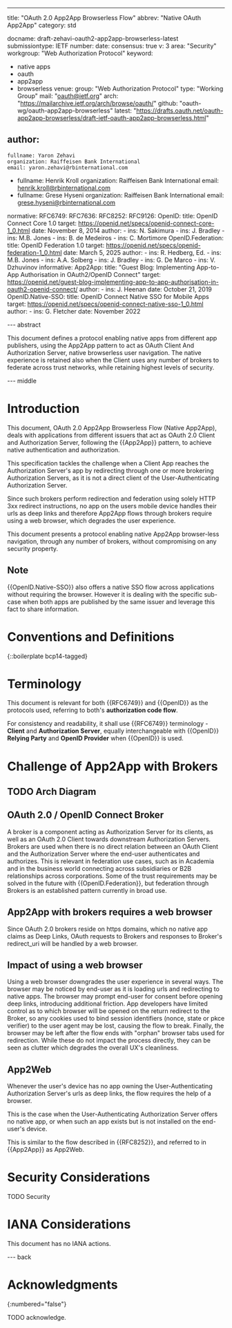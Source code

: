 ---
title: "OAuth 2.0 App2App Browserless Flow"
abbrev: "Native OAuth App2App"
category: std

docname: draft-zehavi-oauth2-app2app-browserless-latest
submissiontype: IETF
number: 
date: 
consensus: true
v: 3
area: "Security"
workgroup: "Web Authorization Protocol"
keyword:
 - native apps
 - oauth
 - app2app
 - browserless
venue:
  group: "Web Authorization Protocol"
  type: "Working Group"
  mail: "oauth@ietf.org"
  arch: "https://mailarchive.ietf.org/arch/browse/oauth/"
  github: "oauth-wg/oauth-app2app-browserless"
  latest: "https://drafts.oauth.net/oauth-app2app-browserless/draft-ietf-oauth-app2app-browserless.html"

author:
 -
    fullname: Yaron Zehavi
    organization: Raiffeisen Bank International
    email: yaron.zehavi@rbinternational.com
 -
    fullname: Henrik Kroll
    organization: Raiffeisen Bank International
    email: henrik.kroll@rbinternational.com
 -
    fullname: Grese Hyseni
    organization: Raiffeisen Bank International
    email: grese.hyseni@rbinternational.com

normative:
  RFC6749:
  RFC7636:
  RFC8252:
  RFC9126:
  OpenID:
    title: OpenID Connect Core 1.0
    target: https://openid.net/specs/openid-connect-core-1_0.html
    date: November 8, 2014
    author:
      - ins: N. Sakimura
      - ins: J. Bradley
      - ins: M.B. Jones
      - ins: B. de Medeiros
      - ins: C. Mortimore
  OpenID.Federation:
    title: OpenID Federation 1.0
    target: https://openid.net/specs/openid-federation-1_0.html
    date: March 5, 2025
    author:
      - ins: R. Hedberg, Ed.
      - ins: M.B. Jones
      - ins: A.A. Solberg
      - ins: J. Bradley
      - ins: G. De Marco
      - ins: V. Dzhuvinov
informative:
  App2App:
    title: "Guest Blog: Implementing App-to-App Authorisation in OAuth2/OpenID Connect"
    target: https://openid.net/guest-blog-implementing-app-to-app-authorisation-in-oauth2-openid-connect/
    author:
      - ins: J. Heenan
    date: October 21, 2019
  OpenID.Native-SSO:
    title: OpenID Connect Native SSO for Mobile Apps
    target: https://openid.net/specs/openid-connect-native-sso-1_0.html
    author:
      - ins: G. Fletcher
    date: November 2022

--- abstract

This document defines a protocol enabling native apps from different app publishers, using the App2App pattern to act as OAuth Client And Authorization Server, native browserless user navigation.
The native experience is retained also when the Client uses any number of brokers to federate across trust networks, while retaining highest levels of security.

--- middle

# Introduction

This document, OAuth 2.0 App2App Browserless Flow (Native App2App), deals with applications from different issuers that act as OAuth 2.0 Client and Authorization Server, following the {{App2App}} pattern, to achieve native authentication and authorization.

This specification tackles the challenge when a Client App reaches the Authorization Server's app by redirecting through one or more brokering Authorization Servers, as it is not a direct client of the User-Authenticating Authorization Server.

Since such brokers perform redirection and federation using solely HTTP 3xx redirect instructions, no app on the users mobile device handles their urls as deep links and therefore App2App flows through brokers require using a web browser, which degrades the user experience.

This document presents a protocol enabling native App2App browser-less navigation, through any number of brokers, without compromising on any security property.

## Note
{{OpenID.Native-SSO}} also offers a native SSO flow across applications without requiring the browser. However it is dealing with the specific sub-case when both apps are published by the same issuer and leverage this fact to share information.

# Conventions and Definitions

{::boilerplate bcp14-tagged}

# Terminology
This document is relevant for both {{RFC6749}} and {{OpenID}} as the protocols used, referring to both's **authorization code flow**.

For consistency and readability, it shall use {{RFC6749}} terminology - **Client** and **Authorization Server**, equally interchangeable with {{OpenID}} **Relying Party** and **OpenID Provider** when {{OpenID}} is used.

# Challenge of App2App with Brokers

## TODO Arch Diagram

## OAuth 2.0 / OpenID Connect Broker

A broker is a component acting as Authorization Server for its clients, as well as an OAuth 2.0 Client towards downstream Authorization Servers.
Brokers are used when there is no direct relation between an OAuth Client and the Authorization Server where the end-user authenticates and authorizes.
This is relevant in federation use cases, such as in Academia and in the business world connecting across subsidiaries or B2B relationships across corporations.
Some of the trust requirements may be solved in the future with {{OpenID.Federation}}, but federation through Brokers is an established pattern currently in broad use.

## App2App with brokers requires a web browser

Since OAuth 2.0 brokers reside on https domains, which no native app claims as Deep Links, OAuth requests to Brokers and responses to Broker's redirect_uri will be handled by a web browser.

## Impact of using a web browser

Using a web browser downgrades the user experience in several ways. The browser may be noticed by end-user as it is loading urls and redirecting to native apps.
The browser may prompt end-user for consent before opening deep links, introducing additional friction.
App developers have limited control as to which browser will be opened on the return redirect to the Broker, so any cookies used to bind session identifiers (nonce, state or pkce verifier) to the user agent may be lost, causing the flow to break.
Finally, the browser may be left after the flow ends with "orphan" browser tabs used for redirection. While these do not impact the process directly, they can be seen as clutter which degrades the overall UX's cleanliness.

## App2Web

Whenever the user's device has no app owning the User-Authenticating Authorization Server's urls as deep links, the flow requires the help of a browser.

This is the case when the User-Authenticating Authorization Server offers no native app, or when such an app exists but is not installed on the end-user's device.

This is similar to the flow described in {{RFC8252}}, and referred to in {{App2App}} as App2Web.

# Security Considerations

TODO Security


# IANA Considerations

This document has no IANA actions.


--- back

# Acknowledgments
{:numbered="false"}

TODO acknowledge.
